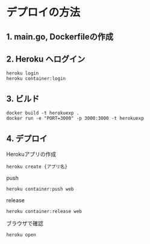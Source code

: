 # デプロイの方法

## 1. main.go, Dockerfileの作成

## 2. Heroku へログイン

```shell
heroku login
heroku container:login
```

## 3. ビルド

```shell
docker build -t herokuexp .
docker run -e "PORT=3000" -p 3000:3000 -t herokuexp
```

## 4. デプロイ

Herokuアプリの作成

```shell
heroku create {アプリ名}
```

push

```shell
heroku container:push web
```

release

```shell
heroku container:release web
```

ブラウザで確認

```shell
heroku open
```